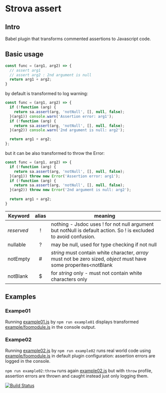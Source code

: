 # Strova assert

## Intro

Babel plugin that transforms commented assertions to Javascript code.


## Basic usage

```javascript
const func = (arg1, arg2) => {
  // assert arg1
  // assert arg2 : 2nd argument is null
  return arg1 + arg2;
}
```
by default is transformed to log warning:

```javascript
const func = (arg1, arg2) => {
  if (!function (arg) {
    return sa.assert(arg, 'notNull', [], null, false);
  }(arg1)) console.warn('Assertion error: arg1');
  if (!function (arg) {
    return sa.assert(arg, 'notNull', [], null, false);
  }(arg2)) console.warn('2nd argument is null: arg2');

  return arg1 + arg2;
};
```
but it can be also transformed to throw the Error:

```javascript
const func = (arg1, arg2) => {
  if (!function (arg) {
    return sa.assert(arg, 'notNull', [], null, false);
  }(arg1)) throw new Error('Assertion error: arg1');
  if (!function (arg) {
    return sa.assert(arg, 'notNull', [], null, false);
  }(arg2)) throw new Error('2nd argument is null: arg2');
  
  return arg1 + arg2;
}
```

| Keyword | alias | meaning |
|---------|:-----:|---------|
| *reserved* | ! | nothing - Jsdoc uses ! for not null argument but notNull is default action. So ! is excluded to avoid confusion. |
| nullable | ? | may be null, used for type checking if not null |
| notEmpty | # | *string* must contain white character, *array* must not be zero sized, *object* must have some properites<notBlank |
| notBlank | $ | for *string* only - must not contain white characters only |

## Examples

### Exampe01 

Running [example01.js](example/example01.js) by ``npm run example01``
displays transformed [example/foomodule.js](example/foomodule.js)
in the console output.

### Exampe02 

Running [example02.js](example/example02.js) by ``npm run example02`` runs 
real world code using [example/foomodule.js](example/foomodule.js) in default
plugin configuration: assertion errors are logged in the console.

``npm run example02:throw`` runs again  [example02.js](example/example02.js) but
with ``throw`` profile, assertion errors are thrown and caught instead just only 
logging them.

[![Build Status](https://travis-ci.org/vojtechsoban/babel-plugin-comment-strova-assert.svg?branch=master)](https://travis-ci.org/vojtechsoban/babel-plugin-comment-strova-assert)
